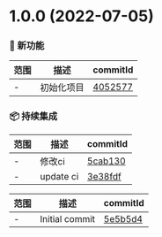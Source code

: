# 1.0.0 (2022-07-05)

### 🌟 新功能
范围|描述|commitId
--|--|--
 - | 初始化项目 | [4052577](https://github.com/dengBox/studay-rust/commit/4052577)


### 📦 持续集成
范围|描述|commitId
--|--|--
 - | 修改ci | [5cab130](https://github.com/dengBox/studay-rust/commit/5cab130)
 - | update ci | [3e38fdf](https://github.com/dengBox/studay-rust/commit/3e38fdf)


范围|描述|commitId
--|--|--
 - | Initial commit | [5e5b5d4](https://github.com/dengBox/studay-rust/commit/5e5b5d4)

